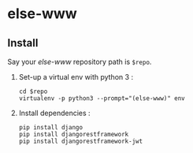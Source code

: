 # else-www
## Install
Say your *else-www* repository path is `$repo`.

1. Set-up a virtual env with python 3 :
   ```
   cd $repo
   virtualenv -p python3 --prompt="(else-www)" env
   ```

1. Install dependencies :
   ```
   pip install django
   pip install djangorestframework
   pip install djangorestframework-jwt
   ```
